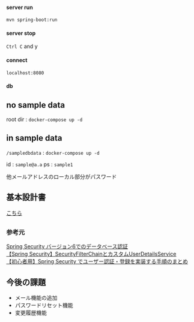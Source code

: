 
#### server run
`mvn spring-boot:run`

#### server stop

`Ctrl C` and y

#### connect
`localhost:8080`

#### db
## no sample data
root dir : `docker-compose up -d`

## in sample data
`/sampledbdata` : `docker-compose up -d`

id : `sample@a.a`
ps : `sample1`

他メールアドレスのローカル部分がパスワード

## 基本設計書
[こちら](./BasicDesign.md)

##

### 参考元
[Spring Security バージョン6でのデータベース認証](https://qiita.com/L_A_P_119611/items/fc111bb23aca40b03cbb)  
[【Spring Security】SecurityFilterChainとカスタムUserDetailsService](https://zenn.dev/peishim/articles/c225ac5a5eedb0)  
[【初心者用】Spring Security でユーザー認証・登録を実装する手順のまとめ](https://qiita.com/t-yama-3/items/a538d47b8f0a27639d23)


## 今後の課題
 - メール機能の追加
 - パスワードリセット機能
 - 変更履歴機能
